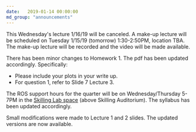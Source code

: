 ```yaml
---
date:   2019-01-14 00:00:00
md_group: "announcements"
---
```

This Wednesday's lecture 1/16/19 will be canceled. A make-up lecture will be scheduled on Tuesday 1/15/19 (tomorrow) 1:30-2:50PM, location TBA. The make-up lecture will be recorded and the video will be made available. 

There has been minor changes to Homework 1. The pdf has been updated accordingly. Specifically:
- Please include your plots in your write up.
- For question 1, refer to Slide 7 Lecture 3.

 
The ROS support hours for the quarter will be on Wednesday/Thursday 5-7PM in the <a href=" https://campus-map.stanford.edu/?id=04-550&lat=37.42713104&lng=-122.17284632&zoom=17&srch=skilling%20buildling">Skilling Lab space</a> (above Skilling Auditorium). The syllabus has been updated accordingly.

Small modifications were made to Lecture 1 and 2 slides. The updated versions are now available.



